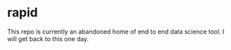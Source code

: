 # rapid
This repo is currently an abandoned home of end to end data science tool. I will get back to this one day.
